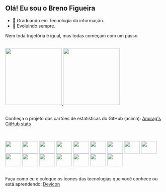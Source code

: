 ## Olá! Eu sou o Breno Figueira

- 🌱 Graduando em Tecnologia da informação.
- 🌱 Evoluindo sempre.

Nem toda trajetória é igual, mas todas começam com um passo.

<br>

  <div>
  <a href="https://github.com/Brdfigueira">
    <img height="180" src="https://github-readme-stats.vercel.app/api?username=Brdfigueira&show_icons=true&theme=dark">
    <img height="180" src="https://github-readme-stats.vercel.app/api/top-langs/?username=Brdfigueira&layout=compact&theme=dark">
  </a>
</div>

<br>

Conheça o projeto dos cartões de estatísticas do GitHub (acima): [Anurag's GitHub stats](https://github.com/anuraghazra/github-readme-stats)

##

<div style="display: inline_block"><br>
  <img align="center" height="40" width="50" src="https://cdn.jsdelivr.net/gh/devicons/devicon/icons/git/git-original.svg">
  <img align="center" height="40" width="50" src="https://cdn.jsdelivr.net/gh/devicons/devicon/icons/github/github-original.svg" />
   <img align="center" height="40" width="50" src="https://cdn.jsdelivr.net/gh/devicons/devicon/icons/html5/html5-original.svg" />
  <img align="center" height="40" width="50" src="https://cdn.jsdelivr.net/gh/devicons/devicon/icons/css3/css3-original.svg" />
  <img align="center" height="40" width="50" src="https://cdn.jsdelivr.net/gh/devicons/devicon/icons/javascript/javascript-original.svg" />
  <img align="center" height="40" width="50" src="https://cdn.jsdelivr.net/gh/devicons/devicon/icons/typescript/typescript-original.svg" />
  <img align="center" height="40" width="50" src="https://cdn.jsdelivr.net/gh/devicons/devicon/icons/react/react-original.svg" />
  <img align="center" height="40" width="50" src="https://cdn.jsdelivr.net/gh/devicons/devicon/icons/python/python-original.svg" />
  <img align="center" height="40" width="50" src="https://cdn.jsdelivr.net/gh/devicons/devicon/icons/django/django-plain.svg" />
  <img align="center" height="40" width="50" src="https://cdn.jsdelivr.net/gh/devicons/devicon/icons/flask/flask-original.svg" />   
  <img align="center" height="40" width="50" src="https://cdn.jsdelivr.net/gh/devicons/devicon/icons/mongodb/mongodb-original.svg" />
  <img align="center" height="40" width="50" src="https://cdn.jsdelivr.net/gh/devicons/devicon/icons/linux/linux-original.svg" />
  <img align="center" height="40" width="50" src="https://cdn.jsdelivr.net/gh/devicons/devicon/icons/visualstudio/visualstudio-plain.svg" />
  <img align="center" height="40" width="50" src="https://cdn.jsdelivr.net/gh/devicons/devicon/icons/sqlalchemy/sqlalchemy-original.svg" />
  <img align="center" height="40" width="50" src="https://cdn.jsdelivr.net/gh/devicons/devicon/icons/nodejs/nodejs-original.svg">
  <img align="center" height="40" width="50" src="https://cdn.jsdelivr.net/gh/devicons/devicon/icons/figma/figma-original.svg">
</div>

<br>

Faça como eu e coloque os ícones das tecnologias que você conhece ou está aprendendo: [Devicon](https://devicon.dev/)

